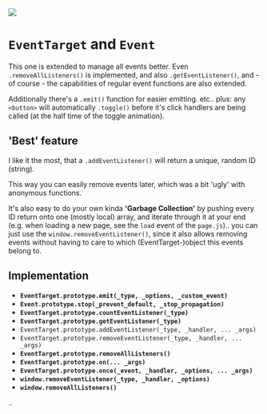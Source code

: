 <img src="https://kekse.biz/github.php?draw&text=`Event`&override=github:v4" />

# `EventTarget` and `Event`
This one is extended to manage all events better. Even `.removeAllListeners()` is implemented,
and also `.getEventListener()`, and - of course - the capabilities of regular event functions
are also extended.

Additionally there's a `.emit()` function for easier emitting. etc.. plus: any `<button>` will
automatically `.toggle()` before it's click handlers are being called (at the half time of the
toggle animation).

## 'Best' feature
I like it the most, that a `.addEventListener()` will return a unique, random ID (string).

This way you can easily remove events later, which was a bit 'ugly' with anonymous functions.

It's also easy to do your own kinda **'Garbage Collection'** by pushing every ID return onto
one (mostly local) array, and iterate through it at your end (e.g. when loading a new page,
see the `load` event of the `page.js`).. you can just use the `window.removeEventListener()`,
since it also allows removing events without having to care to which (EventTarget-)object
this events belong to.

## Implementation
* **`EventTarget.prototype.emit(_type, _options, _custom_event)`**
* **`Event.prototype.stop(_prevent_default, _stop_propagation)`**
* **`EventTarget.prototype.countEventListener(_type)`**
* **`EventTarget.prototype.getEventListener(_type)`**
* `EventTarget.prototype.addEventListener(_type, _handler, ... _args)`
* `EventTarget.prototype.removeEventListener(_type, _handler, ... _args)`
* **`EventTarget.prototype.removeAllListeners()`**
* **`EventTarget.prototype.on(... _args)`**
* **`EventTarget.prototype.once(_event, _handler, _options, ... _args)`**
* **`window.removeEventListener(_type, _handler, _options)`**
* **`window.removeAllListeners()`**

..
